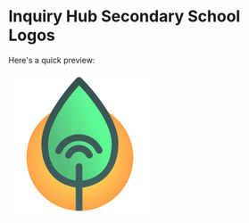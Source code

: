# Inquiry Hub Secondary School Logos

Here's a quick preview:

![Inquiry Hub Logo](https://github.com/BetterAlin/ihub-logos/raw/master/png/iHub_icon-master_hicolour%40256px.png)
